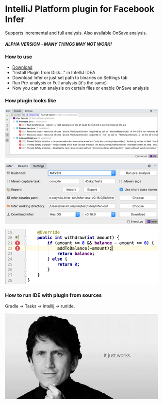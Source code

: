 # IntelliJ Platform plugin for Facebook Infer 
Supports incremental and full analysis. Also available OnSave analysis.

##### ALPHA VERSION – MANY THINGS MAY NOT WORK!

### How to use
* [Download](https://github.com/MaxCiv/InferPlugin/releases)
* "Install Plugin from Disk..." in IntelliJ IDEA
* Download Infer or just set path to binaries on Settings tab
* Run Pre-analysis or Full analysis (it's the same)
* Now you can run analysis on certain files or enable OnSave analysis

### How plugin looks like
![](https://github.com/MaxCiv/InferPlugin/blob/master/screenshots/01_Results.png)

![](https://github.com/MaxCiv/InferPlugin/blob/master/screenshots/02_Settings.png)

![](https://github.com/MaxCiv/InferPlugin/blob/master/screenshots/03_Editor.png)

### How to run IDE with plugin from sources
Gradle -> Tasks -> intellij -> runIde.

![](https://github.com/MaxCiv/InferPlugin/blob/master/screenshots/ToddHoward.jpg)
